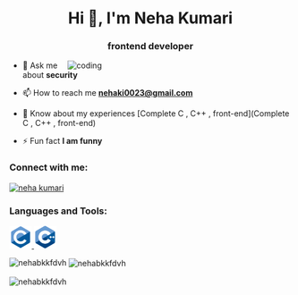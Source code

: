 <h1 align="center">Hi 👋, I'm Neha Kumari</h1>
<h3 align="center">frontend developer</h3>
<img  align="right" alt="coding" width="400" src="https://camo.githubusercontent.com/4d9f5ecceb711eec6e2018f38a5677dc657c9738d4a65ba3b928c41c0a45b439/68747470733a2f2f6d69726f2e6d656469756d2e636f6d2f6d61782f313336302f302a37513379765349765f7430696f4a2d5a2e676966">

- 💬 Ask me about **security**

- 📫 How to reach me **nehaki0023@gmail.com**

- 📄 Know about my experiences [Complete C , C++ , front-end](Complete C , C++ , front-end)

- ⚡ Fun fact **I am funny**

<h3 align="left">Connect with me:</h3>
<p align="left">
<a href="https://linkedin.com/in/neha kumari" target="blank"><img align="center" src="https://raw.githubusercontent.com/rahuldkjain/github-profile-readme-generator/master/src/images/icons/Social/linked-in-alt.svg" alt="neha kumari" height="30" width="40" /></a>
</p>

<h3 align="left">Languages and Tools:</h3>
<p align="left"> <a href="https://www.cprogramming.com/" target="_blank" rel="noreferrer"> <img src="https://raw.githubusercontent.com/devicons/devicon/master/icons/c/c-original.svg" alt="c" width="40" height="40"/> </a> <a href="https://www.w3schools.com/cpp/" target="_blank" rel="noreferrer"> <img src="https://raw.githubusercontent.com/devicons/devicon/master/icons/cplusplus/cplusplus-original.svg" alt="cplusplus" width="40" height="40"/> </a> </p>

<p><img align="left" src="https://github-readme-stats.vercel.app/api/top-langs?username=nehabkkfdvh&show_icons=true&locale=en&layout=compact" alt="nehabkkfdvh" /></p>

<p>&nbsp;<img align="center" src="https://github-readme-stats.vercel.app/api?username=nehabkkfdvh&show_icons=true&locale=en" alt="nehabkkfdvh" /></p>

<p><img align="center" src="https://github-readme-streak-stats.herokuapp.com/?user=nehabkkfdvh&" alt="nehabkkfdvh" /></p>
